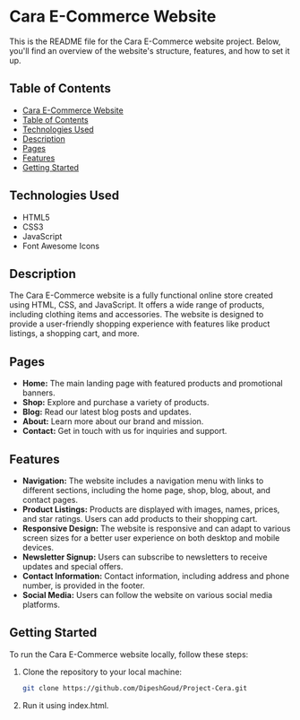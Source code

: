 # Cara E-Commerce Website
This is the README file for the Cara E-Commerce website project. Below, you'll find an overview of the website's structure, features, and how to set it up.

## Table of Contents
  - [Cara E-Commerce Website](#cara-e-commerce-website)
  - [Table of Contents](#table-of-contents)
  - [Technologies Used](#Technologies-Used)
  - [Description](#description)
  - [Pages](#Pages)
  - [Features](#features)
  - [Getting Started](#getting-started)

## Technologies Used
- HTML5
- CSS3
- JavaScript
- Font Awesome Icons

## Description
The Cara E-Commerce website is a fully functional online store created using HTML, CSS, and JavaScript. It offers a wide range of products, including clothing items and accessories. The website is designed to provide a user-friendly shopping experience with features like product listings, a shopping cart, and more.

## Pages
- **Home:** The main landing page with featured products and promotional banners.
- **Shop:** Explore and purchase a variety of products.
- **Blog:** Read our latest blog posts and updates.
- **About:** Learn more about our brand and mission.
- **Contact:** Get in touch with us for inquiries and support.

## Features
- **Navigation:** The website includes a navigation menu with links to different sections, including the home page, shop, blog, about, and contact pages.
- **Product Listings:** Products are displayed with images, names, prices, and star ratings. Users can add products to their shopping cart.
- **Responsive Design:** The website is responsive and can adapt to various screen sizes for a better user experience on both desktop and mobile devices.
- **Newsletter Signup:** Users can subscribe to newsletters to receive updates and special offers.
- **Contact Information:** Contact information, including address and phone number, is provided in the footer.
- **Social Media:** Users can follow the website on various social media platforms.

## Getting Started
To run the Cara E-Commerce website locally, follow these steps:

1. Clone the repository to your local machine:

   ```bash
   git clone https://github.com/DipeshGoud/Project-Cera.git

2. Run it using index.html.
